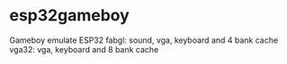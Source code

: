 # esp32gameboy
Gameboy emulate ESP32
 fabgl: sound, vga, keyboard and 4 bank cache
 vga32: vga, keyboard and 8 bank cache
